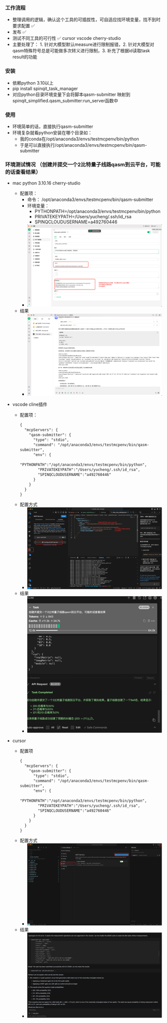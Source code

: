 ### 工作流程
- 整理调用的逻辑，确认这个工具的可插拔性，可自适应找环境变量，找不到时要求配置 ✅
- 发布  ✅
- 测试不同工具的可行性  ✅ cursor vscode cherry-studio 
- 主要处理了： 1. 针对大模型默认measure进行限制报错，2. 针对大模型对qasm特殊符号总是可能做多次转义进行限制，3. 补充了根据id读取task result的功能
### 安装
- 依赖python 3.10以上
- pip install spinqit_task_manager
- 对应python目录环境变量下会将脚本qasm-submitter 映射到 spinqit_simplified.qasm_submitter:run_server函数中

### 使用
- 环境简单的话，直接执行qasm-submitter
- 环境复杂就看python安装在哪个目录如：
  - 我的conda在/opt/anaconda3/envs/testmcpenv/bin/python
  - 于是可以直接执行/opt/anaconda3/envs/testmcpenv/bin/qasm-submitter

### 环境测试情况 （创建并提交一个2比特量子线路qasm到云平台，可能的话查看结果）
- mac python 3.10.16 cherry-studio
  - 配置项：
    - 命令： /opt/anaconda3/envs/testmcpenv/bin/qasm-submitter
    - 环境变量：
      - PYTHONPATH=/opt/anaconda3/envs/testmcpenv/bin/python
      - PRIVATEKEYPATH=/Users/yucheng/.ssh/id_rsa
      - SPINQCLOUDUSERNAME=a492760446
    - ![alt text](image-1.png)
  - 结果
    - ![alt text](image.png)

- vscode cline插件
  - 配置项：
    ```
    {
      "mcpServers": {
        "qasm-submitter": {
          "type": "stdio",
          "command": "/opt/anaconda3/envs/testmcpenv/bin/qasm-submitter",
          "env": {
            "PYTHONPATH":"/opt/anaconda3/envs/testmcpenv/bin/python",
            "PRIVATEKEYPATH":"/Users/yucheng/.ssh/id_rsa",
            "SPINQCLOUDUSERNAME":"a492760446"
          }
        }
      }
    }
    ```
  - 配置方式
    - ![alt text](image-2.png)
  - 结果
    - ![alt text](image-3.png)

- cursor
  - 配置项
    ```
    {
      "mcpServers": {
        "qasm-submitter": {
          "type": "stdio",
          "command": "/opt/anaconda3/envs/testmcpenv/bin/qasm-submitter",
          "env": {
            "PYTHONPATH":"/opt/anaconda3/envs/testmcpenv/bin/python",
            "PRIVATEKEYPATH":"/Users/yucheng/.ssh/id_rsa",
            "SPINQCLOUDUSERNAME":"a492760446"
          }
        }
      }
    }
    ```
  - 配置方式
    - ![alt text](image-4.png)
  - 结果
    - ![alt text](image-5.png)